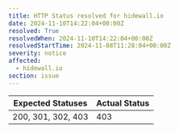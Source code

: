 ```yaml
---
title: HTTP Status resolved for hidewall.io
date: 2024-11-10T14:22:04+00:00Z
resolved: True
resolvedWhen: 2024-11-10T14:22:04+00:00Z
resolvedStartTime: 2024-11-08T11:28:04+00:00Z
severity: notice
affected:
  - hidewall.io
section: issue
---
```


| Expected Statuses | Actual Status  |
|-------------------|----------------|
| 200, 301, 302, 403 | 403 |
